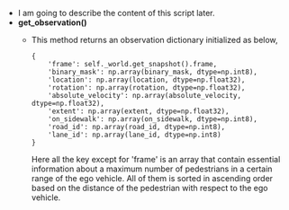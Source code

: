 - I am going to describe the content of this script later.
- **get_observation()**
  - This method returns an observation dictionary initialized as below,

        {
            'frame': self._world.get_snapshot().frame,
            'binary_mask': np.array(binary_mask, dtype=np.int8),
            'location': np.array(location, dtype=np.float32),
            'rotation': np.array(rotation, dtype=np.float32),
            'absolute_velocity': np.array(absolute_velocity, dtype=np.float32),
            'extent': np.array(extent, dtype=np.float32),
            'on_sidewalk': np.array(on_sidewalk, dtype=np.int8),
            'road_id': np.array(road_id, dtype=np.int8),
            'lane_id': np.array(lane_id, dtype=np.int8)
        }
    Here all the key except for 'frame' is an array that contain essential information about a maximum number of pedestrians in a certain range of the ego vehicle. All of them is sorted in ascending order based on the distance of the pedestrian with respect to the ego vehicle.        